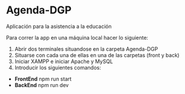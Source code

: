 # Agenda-DGP
Aplicación para la asistencia a la educación

Para correr la app en una máquina local hacer lo siguiente:

1. Abrir dos terminales situandose en la carpeta Agenda-DGP
2. Situarse con cada una de ellas en una de las carpetas (front y back)
3. Iniciar XAMPP e iniciar Apache y MySQL
4. Introducir los siguientes comandos:
 - **FrontEnd**  npm run start
 - **BackEnd** npm run dev
